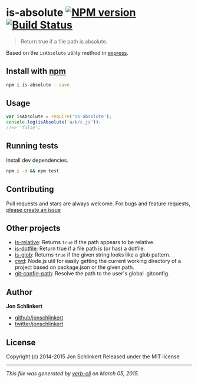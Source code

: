 # is-absolute [![NPM version](https://badge.fury.io/js/is-absolute.svg)](http://badge.fury.io/js/is-absolute)  [![Build Status](https://travis-ci.org/jonschlinkert/is-absolute.svg)](https://travis-ci.org/jonschlinkert/is-absolute)

> Return true if a file path is absolute.

Based on the `isAbsolute` utility method in [express](https://github.com/visionmedia/express).

## Install with [npm](npmjs.org)

```bash
npm i is-absolute --save
```

## Usage

```js
var isAbsolute = require('is-absolute');
console.log(isAbsolute('a/b/c.js'));
//=> 'false';
```

## Running tests
Install dev dependencies.

```bash
npm i -d && npm test
```


## Contributing
Pull requests and stars are always welcome. For bugs and feature requests, [please create an issue](https://github.com/jonschlinkert/is-absolute/issues)


## Other projects
* [is-relative](https://github.com/jonschlinkert/is-relative): Returns `true` if the path appears to be relative.
* [is-dotfile](https://github.com/regexps/is-dotfile): Return true if a file path is (or has) a dotfile.
* [is-glob](https://github.com/jonschlinkert/is-glob): Returns `true` if the given string looks like a glob pattern.
* [cwd](https://github.com/jonschlinkert/cwd): Node.js util for easily getting the current working directory of a project based on package.json or the given path.
* [git-config-path](https://github.com/jonschlinkert/git-config-path): Resolve the path to the user's global .gitconfig.

## Author

**Jon Schlinkert**

+ [github/jonschlinkert](https://github.com/jonschlinkert)
+ [twitter/jonschlinkert](http://twitter.com/jonschlinkert)

## License
Copyright (c) 2014-2015 Jon Schlinkert
Released under the MIT license

***

_This file was generated by [verb-cli](https://github.com/assemble/verb-cli) on March 05, 2015._
